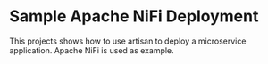 # Sample Apache NiFi Deployment

This projects shows how to use artisan to deploy a microservice application.
Apache NiFi is used as example.
